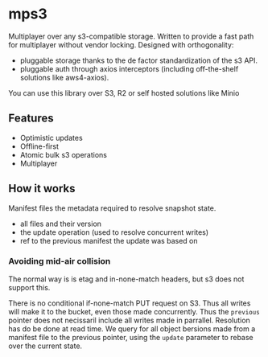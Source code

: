 # mps3
Multiplayer over any s3-compatible storage. Written to provide a fast path for multiplayer without vendor locking. Designed with orthogonality:
- pluggable storage thanks to the de factor standardization of the s3 API.
- pluggable auth through axios interceptors (including off-the-shelf solutions like aws4-axios).

You can use this library over S3, R2 or self hosted solutions like Minio

## Features

- Optimistic updates
- Offline-first
- Atomic bulk s3 operations
- Multiplayer

## How it works

Manifest files the metadata required to resolve snapshot state.
- all files and their version
- the update operation (used to resolve concurrent writes)
- ref to the previous manifest the update was based on


### Avoiding mid-air collision

The normal way is is etag and in-none-match headers, but s3 does not support this.

There is no conditional if-none-match PUT request on S3. Thus all writes will make it to the bucket, even those made concurrently. Thus the `previous` pointer does not necissaril include all writes made in parrallel. Resolution has do be done at read time. We query for all object bersions made from a manifest file to the previous pointer, using the `update` parameter to rebase over the current state.
